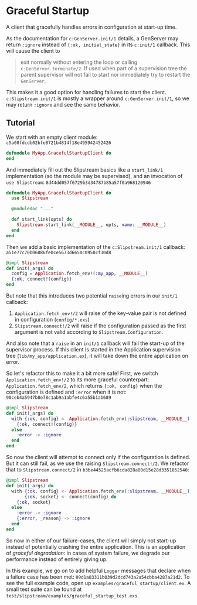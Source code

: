 # Graceful Startup

A client that gracefully handles errors in configuration at start-up time.

As the documentation for `c:GenServer.init/1` details, a GenServer may return
`:ignore` instead of `{:ok, initial_state}` in its `c:init/1` callback. This
will cause the client to

> exit normally without entering the loop or calling `c:GenServer.terminate/2`.
> If used when part of a supervision tree the parent supervisor will not
> fail to start nor immediately try to restart the `GenServer`.

This makes it a good option for handling failures to start the client.
`c:Slipstream.init/1` is mostly a wrapper around `c:GenServer.init/1`, so we
may return `:ignore` and see the same behavior.

## Tutorial

We start with an empty client module: `c5a08fdcdb02bfe8721b4814f18e495942452426`

```elixir
defmodule MyApp.GracefulStartupClient do
end
```

And immediately fill out the Slipstream basics like a `start_link/1`
implementation (so the module may be supervised), and an invocation of
`use Slipstream`: `8d44dd057f6729b3d34787b85a57f0a968120946`

```elixir
defmodule MyApp.GracefulStartupClient do
  use Slipstream

  @moduledoc "..."

  def start_link(opts) do
    Slipstream.start_link(__MODULE__, opts, name: __MODULE__)
  end
end
```

Then we add a basic implementation of the `c:Slipstream.init/1` callback:
`a51e77c70b06086fe0ce5673d6650c0950cf30d8`

```elixir
@impl Slipstream
def init(_args) do
  config = Application.fetch_env!(:my_app, __MODULE__)
  {:ok, connect!(config)}
end
```

But note that this introduces two potential `raise`ing errors in our `init/1`
callback:

1. `Application.fetch_env!/2` will raise of the key-value pair is not defined
   in configuration (`config/*.exs`)
2. `Slipstream.connect!/2` will raise if the configuration passed as the first
   argument is not valid according to `Slipstream.Configuration`.

And also note that a `raise` in an `init/1` callback will fail the start-up
of the supervisor process. If this client is started in the Application
supervision tree (`lib/my_app/application.ex`), it will take down the entire
application on error.

So let's refactor this to make it a bit more safe! First, we switch
`Application.fetch_env!/2` to its more graceful counterpart:
`Application.fetch_env/2`, which returns `{:ok, config}` when
the configuration is defined and `:error` when it is not:
`90ceb4a5947b8e78c1ab9a1abfe4c6a55b1ab689`

```elixir
@impl Slipstream
def init(_args) do
  with {:ok, config} <- Application.fetch_env(:slipstream, __MODULE__) do
    {:ok, connect!(config)}
  else
    :error -> :ignore
  end
end
```

So now the client will attempt to connect only if the configuration
is defined. But it can still fail, as we use the raising
`Slipstream.connect!/2`.  We refactor that to `Slipstream.connect/2` in
`b3be44525acfb6cda828a80d15e28d3351852540`:

```elixir
@impl Slipstream
def init(_args) do
  with {:ok, config} <- Application.fetch_env(:slipstream, __MODULE__),
       {:ok, socket} <- connect(config) do
    {:ok, socket}
  else
    :error -> :ignore
    {:error, _reason} -> :ignore
  end
end
```

So now in either of our failure-cases, the client will simply not start-up
instead of potentially crashing the entire application. This is an application
of _graceful degradation_: in cases of system failure, we degrade our
performance instead of entirely giving up.

In this example, we go on to add helpful `Logger`
messages that declare when a failure case has been met:
`09d1a83311b039d2dcd743a2a54cbba4287a21d2`. To see the full example code,
open up `examples/graceful_startup/client.ex`. A small test suite can be
found at `test/slipstream/examples/graceful_startup_test.exs`.

